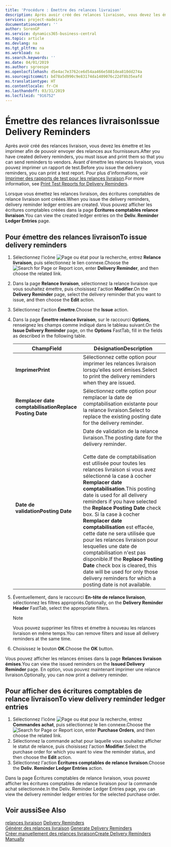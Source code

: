 ```yaml
---
title: 'Procédure : Émettre des relances livraison'
description: Après avoir créé des relances livraison, vous devez les émettre et les imprimer afin de pouvoir envoyer des relances aux fournisseurs. Avant d'émettre les relances livraison, vous pouvez imprimer un rapport de test.
services: project-madeira
documentationcenter: ''
author: SorenGP
ms.service: dynamics365-business-central
ms.topic: article
ms.devlang: na
ms.tgt_pltfrm: na
ms.workload: na
ms.search.keywords: ''
ms.date: 04/01/2019
ms.author: sgroespe
ms.openlocfilehash: d5e4ac7e3762ce6d54aa466e5881dea810dd274a
ms.sourcegitcommit: bd78a5d990c9e83174da1409076c22df8b35eafd
ms.translationtype: HT
ms.contentlocale: fr-CH
ms.lasthandoff: 03/31/2019
ms.locfileid: "916752"
---
```

# <a name="issue-delivery-reminders"></a><span data-ttu-id="99019-104">Émettre des relances livraison</span><span class="sxs-lookup"><span data-stu-id="99019-104">Issue Delivery Reminders</span></span>
<span data-ttu-id="99019-105">Après avoir créé des relances livraison, vous devez les émettre et les imprimer afin de pouvoir envoyer des relances aux fournisseurs.</span><span class="sxs-lookup"><span data-stu-id="99019-105">After you have created delivery reminders, you must issue and print them so that you can send reminders to vendors.</span></span> <span data-ttu-id="99019-106">Avant d'émettre les relances livraison, vous pouvez imprimer un rapport de test.</span><span class="sxs-lookup"><span data-stu-id="99019-106">Before you issue the delivery reminders, you can print a test report.</span></span> <span data-ttu-id="99019-107">Pour plus d'informations, voir [Imprimer des rapports de test pour les relances livraison](how-to-print-test-reports-for-delivery-reminders.md).</span><span class="sxs-lookup"><span data-stu-id="99019-107">For more information, see [Print Test Reports for Delivery Reminders](how-to-print-test-reports-for-delivery-reminders.md).</span></span>  

<span data-ttu-id="99019-108">Lorsque vous émettez les relances livraison, des écritures comptables de relance livraison sont créées.</span><span class="sxs-lookup"><span data-stu-id="99019-108">When you issue the delivery reminders, delivery reminder ledger entries are created.</span></span> <span data-ttu-id="99019-109">Vous pouvez afficher les écritures comptables créées dans la page **Écritures comptables relance livraison**.</span><span class="sxs-lookup"><span data-stu-id="99019-109">You can view the created ledger entries on the **Deliv. Reminder Ledger Entries** page.</span></span>  

## <a name="to-issue-delivery-reminders"></a><span data-ttu-id="99019-110">Pour émettre des relances livraison</span><span class="sxs-lookup"><span data-stu-id="99019-110">To issue delivery reminders</span></span>  

1.  <span data-ttu-id="99019-111">Sélectionnez l'icône ![Page ou état pour la recherche](../../media/ui-search/search_small.png "Page ou état pour la recherche"), entrez **Relance livraison**, puis sélectionnez le lien connexe.</span><span class="sxs-lookup"><span data-stu-id="99019-111">Choose the ![Search for Page or Report](../../media/ui-search/search_small.png "Search for Page or Report icon") icon, enter **Delivery Reminder**, and then choose the related link.</span></span>  
2.  <span data-ttu-id="99019-112">Dans la page **Relance livraison**, sélectionnez la relance livraison que vous souhaitez émettre, puis choisissez l'action **Modifier**.</span><span class="sxs-lookup"><span data-stu-id="99019-112">On the **Delivery Reminder** page, select the delivery reminder that you want to issue, and then choose the **Edit** action.</span></span>  
3.  <span data-ttu-id="99019-113">Sélectionnez l'action **Émettre**.</span><span class="sxs-lookup"><span data-stu-id="99019-113">Choose the **Issue** action.</span></span>  
4.  <span data-ttu-id="99019-114">Dans la page **Émettre relance livraison**, sur le raccourci **Options**, renseignez les champs comme indiqué dans le tableau suivant.</span><span class="sxs-lookup"><span data-stu-id="99019-114">On the **Issue Delivery Reminder** page, on the **Options** FastTab, fill in the fields as described in the following table.</span></span>  

    |<span data-ttu-id="99019-115">Champ</span><span class="sxs-lookup"><span data-stu-id="99019-115">Field</span></span>|<span data-ttu-id="99019-116">Désignation</span><span class="sxs-lookup"><span data-stu-id="99019-116">Description</span></span>|  
    |---------------------------------|---------------------------------------|  
    |<span data-ttu-id="99019-117">**Imprimer**</span><span class="sxs-lookup"><span data-stu-id="99019-117">**Print**</span></span>|<span data-ttu-id="99019-118">Sélectionnez cette option pour imprimer les relances livraison lorsqu'elles sont émises.</span><span class="sxs-lookup"><span data-stu-id="99019-118">Select to print the delivery reminders when they are issued.</span></span>|  
    |<span data-ttu-id="99019-119">**Remplacer date comptabilisation**</span><span class="sxs-lookup"><span data-stu-id="99019-119">**Replace Posting Date**</span></span>|<span data-ttu-id="99019-120">Sélectionnez cette option pour remplacer la date de comptabilisation existante pour la relance livraison.</span><span class="sxs-lookup"><span data-stu-id="99019-120">Select to replace the existing posting date for the delivery reminder.</span></span>|  
    |<span data-ttu-id="99019-121">**Date de validation**</span><span class="sxs-lookup"><span data-stu-id="99019-121">**Posting Date**</span></span>|<span data-ttu-id="99019-122">Date de validation de la relance livraison.</span><span class="sxs-lookup"><span data-stu-id="99019-122">The posting date for the delivery reminder.</span></span><br /><br /> <span data-ttu-id="99019-123">Cette date de comptabilisation est utilisée pour toutes les relances livraison si vous avez sélectionné la case à cocher **Remplacer date comptabilisation**.</span><span class="sxs-lookup"><span data-stu-id="99019-123">This posting date is used for all delivery reminders if you have selected the **Replace Posting Date** check box.</span></span> <span data-ttu-id="99019-124">Si la case à cocher **Remplacer date comptabilisation** est effacée, cette date ne sera utilisée que pour les relances livraison pour lesquelles une date de comptabilisation n'est pas disponible.</span><span class="sxs-lookup"><span data-stu-id="99019-124">If the **Replace Posting Date** check box is cleared, this date will be used for only those delivery reminders for which a posting date is not available.</span></span>|  

5.  <span data-ttu-id="99019-125">Éventuellement, dans le raccourci **En-tête de relance livraison**, sélectionnez les filtres appropriés.</span><span class="sxs-lookup"><span data-stu-id="99019-125">Optionally, on the **Delivery Reminder Header** FastTab, select the appropriate filters.</span></span>  

    > [!NOTE]  
    >  <span data-ttu-id="99019-126">Vous pouvez supprimer les filtres et émettre à nouveau les relances livraison en même temps.</span><span class="sxs-lookup"><span data-stu-id="99019-126">You can remove filters and issue all delivery reminders at the same time.</span></span>  

6.  <span data-ttu-id="99019-127">Choisissez le bouton **OK**.</span><span class="sxs-lookup"><span data-stu-id="99019-127">Choose the **OK** button.</span></span>  

<span data-ttu-id="99019-128">Vous pouvez afficher les relances émises dans la page **Relances livraison émises**.</span><span class="sxs-lookup"><span data-stu-id="99019-128">You can view the issued reminders on the **Issued Delivery Reminder** page.</span></span> <span data-ttu-id="99019-129">En option, vous pouvez maintenant imprimer une relance livraison.</span><span class="sxs-lookup"><span data-stu-id="99019-129">Optionally, you can now print a delivery reminder.</span></span>  

## <a name="to-view-delivery-reminder-ledger-entries"></a><span data-ttu-id="99019-130">Pour afficher des écritures comptables de relance livraison</span><span class="sxs-lookup"><span data-stu-id="99019-130">To view delivery reminder ledger entries</span></span>  

1.  <span data-ttu-id="99019-131">Sélectionnez l'icône ![Page ou état pour la recherche](../../media/ui-search/search_small.png "Page ou état pour la recherche"), entrez **Commandes achat**, puis sélectionnez le lien connexe.</span><span class="sxs-lookup"><span data-stu-id="99019-131">Choose the ![Search for Page or Report](../../media/ui-search/search_small.png "Search for Page or Report icon") icon, enter **Purchase Orders**, and then choose the related link.</span></span>  
2.  <span data-ttu-id="99019-132">Sélectionnez la commande achat pour laquelle vous souhaitez afficher le statut de relance, puis choisissez l'action **Modifier**.</span><span class="sxs-lookup"><span data-stu-id="99019-132">Select the purchase order for which you want to view the reminder status, and then choose the **Edit** action.</span></span>  
3.  <span data-ttu-id="99019-133">Sélectionnez l'action **Écritures comptables de relance livraison**.</span><span class="sxs-lookup"><span data-stu-id="99019-133">Choose the **Deliv. Reminder Ledger Entries** action.</span></span>  

<span data-ttu-id="99019-134">Dans la page Écritures comptables de relance livraison, vous pouvez afficher les écritures comptables de relance livraison pour la commande achat sélectionnée.</span><span class="sxs-lookup"><span data-stu-id="99019-134">In the Deliv. Reminder Ledger Entries page, you can view the delivery reminder ledger entries for the selected purchase order.</span></span>  

## <a name="see-also"></a><span data-ttu-id="99019-135">Voir aussi</span><span class="sxs-lookup"><span data-stu-id="99019-135">See Also</span></span>  
 <span data-ttu-id="99019-136">[relances livraison](delivery-reminders.md) </span><span class="sxs-lookup"><span data-stu-id="99019-136">[Delivery Reminders](delivery-reminders.md) </span></span>  
 <span data-ttu-id="99019-137">[Générer des relances livraison](how-to-generate-delivery-reminders.md) </span><span class="sxs-lookup"><span data-stu-id="99019-137">[Generate Delivery Reminders](how-to-generate-delivery-reminders.md) </span></span>  
 [<span data-ttu-id="99019-138">Créer manuellement des relances livraison</span><span class="sxs-lookup"><span data-stu-id="99019-138">Create Delivery Reminders Manually</span></span>](how-to-create-delivery-reminders-manually.md)
